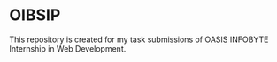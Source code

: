 # OIBSIP
This repository is created for my task submissions of OASIS INFOBYTE Internship in Web Development.
